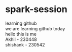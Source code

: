 # spark-session
learning github
<br>
we are learning github today
<br>
hello this is me
<br>
Akhil - 230448
<br>
shishank - 230542